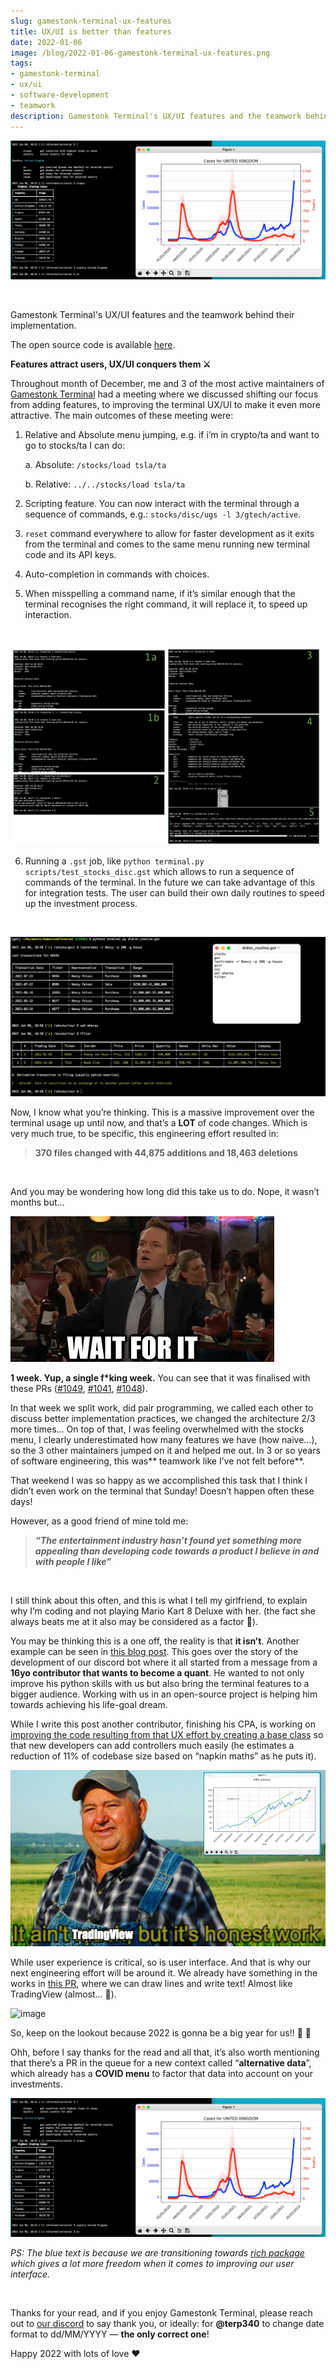 ```yaml
---
slug: gamestonk-terminal-ux-features
title: UX/UI is better than features
date: 2022-01-06
image: /blog/2022-01-06-gamestonk-terminal-ux-features.png
tags:
- gamestonk-terminal
- ux/ui
- software-development
- teamwork
description: Gamestonk Terminal's UX/UI features and the teamwork behind their implementation.
---
```





<p align="center">
    <img width="600" src="/blog/2022-01-06-gamestonk-terminal-ux-features.png"/>
</p>

<br />

Gamestonk Terminal's UX/UI features and the teamwork behind their implementation.

The open source code is available [here](https://github.com/DidierRLopes/GamestonkTerminal).

<!-- truncate -->

<div style={{borderTop: '1px solid #0088CC', margin: '1.5em 0'}} />

**Features attract users, UX/UI conquers them ⚔️**

Throughout month of December, me and 3 of the most active maintainers of [Gamestonk Terminal](https://github.com/GamestonkTerminal/GamestonkTerminal) had a meeting where we discussed shifting our focus from adding features, to improving the terminal UX/UI to make it even more attractive. The main outcomes of these meeting were:

1. Relative and Absolute menu jumping, e.g. if i’m in crypto/ta and want to go to stocks/ta I can do:

   a. Absolute: `/stocks/load tsla/ta`

   b. Relative: `../../stocks/load tsla/ta`

3. Scripting feature. You can now interact with the terminal through a sequence of commands, e.g.: `stocks/disc/ugs -l 3/gtech/active`.

4. `reset` command everywhere to allow for faster development as it exits from the terminal and comes to the same menu running new terminal code and its API keys.

5. Auto-completion in commands with choices.

6. When misspelling a command name, if it’s similar enough that the terminal recognises the right command, it will replace it, to speed up interaction.

<br />

![image](/blog/2022-01-06-gamestonk-terminal-ux-features_1.png)

6. Running a `.gst` job, like `python terminal.py scripts/test_stocks_disc.gst` which allows to run a sequence of commands of the terminal. In the future we can take advantage of this for integration tests. The user can build their own daily routines to speed up the investment process.

<br />

![image](/blog/2022-01-06-gamestonk-terminal-ux-features_2.png)

Now, I know what you’re thinking. This is a massive improvement over the terminal usage up until now, and that’s a **LOT** of code changes. Which is very much true, to be specific, this engineering effort resulted in:

> **370 files changed with 44,875 additions and 18,463 deletions**

<br />

And you may be wondering how long did this take us to do. Nope, it wasn’t months but…

![image](/blog/2022-01-06-gamestonk-terminal-ux-features_3.png)

**1 week. Yup, a single f*king week.** You can see that it was finalised with these PRs ([#1049](https://github.com/GamestonkTerminal/GamestonkTerminal/pull/1049), [#1041](https://github.com/GamestonkTerminal/GamestonkTerminal/pull/1041), [#1048](https://medium.com/@dro-lopes/gamestonk-terminal-ux-features-f9754b484919#1048)).

In that week we split work, did pair programming, we called each other to discuss better implementation practices, we changed the architecture 2/3 more times… On top of that, I was feeling overwhelmed with the stocks menu, I clearly underestimated how many features we have (how naive…), so the 3 other maintainers jumped on it and helped me out. In 3 or so years of software engineering, this was** teamwork like I’ve not felt before**.

That weekend I was so happy as we accomplished this task that I think I didn’t even work on the terminal that Sunday! Doesn’t happen often these days!

However, as a good friend of mine told me:

> _**“The entertainment industry hasn’t found yet something more appealing than developing code towards a product I believe in and with people I like”**_

<br />

I still think about this often, and this is what I tell my girlfriend, to explain why I’m coding and not playing Mario Kart 8 Deluxe with her. (the fact she always beats me at it also may be considered as a factor 🤣).

You may be thinking this is a one off, the reality is that **it isn’t**. Another example can be seen in [this blog post](https://dev.to/northern64bit/aspiring-16-year-old-quant-developer-contributing-to-open-source-application-16k4). This goes over the story of the development of our discord bot where it all started from a message from a **16yo contributor that wants to become a quant**. He wanted to not only improve his python skills with us but also bring the terminal features to a bigger audience. Working with us in an open-source project is helping him towards achieving his life-goal dream.

While I write this post another contributor, finishing his CPA, is working on [improving the code resulting from that UX effort by creating a base class](https://github.com/OpenBB-finance/OpenBBTerminal/pull/1141) so that new developers can add controllers much easily (he estimates a reduction of 11% of codebase size based on “napkin maths” as he puts it).

![image](/blog/2022-01-06-gamestonk-terminal-ux-features_4.png)

While user experience is critical, so is user interface. And that is why our next engineering effort will be around it. We already have something in the works in [this PR](https://github.com/GamestonkTerminal/GamestonkTerminal/pull/1140), where we can draw lines and write text! Almost like TradingView (almost… 😬).

![image](/blog/2022-01-06-gamestonk-terminal-ux-features_5.png)

So, keep on the lookout because 2022 is gonna be a big year for us!! 🦋 🚀

Ohh, before I say thanks for the read and all that, it’s also worth mentioning that there’s a PR in the queue for a new context called “**alternative data**”, which already has a **COVID menu** to factor that data into account on your investments.

![image](/blog/2022-01-06-gamestonk-terminal-ux-features_6.png)

_PS: The blue text is because we are transitioning towards [rich package](https://github.com/Textualize/rich) which gives a lot more freedom when it comes to improving our user interface._

<br />

Thanks for your read, and if you enjoy Gamestonk Terminal, please reach out to [our discord](https://discord.gg/ptYabd8w) to say thank you, or ideally: for **@terp340** to change date format to dd/MM/YYYY — **the only correct one**!

Happy 2022 with lots of love ❤️
